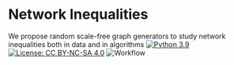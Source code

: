 




# Network Inequalities
We propose random scale-free graph generators to study network inequalities both in data and in algorithms
[![Python 3.9](https://img.shields.io/badge/python-3.9-blue.svg)](https://www.python.org/downloads/release/python-3916/)
[![License: CC BY-NC-SA 4.0](https://img.shields.io/badge/License-CC%20BY--NC--SA%204.0-lightgrey.svg)](https://creativecommons.org/licenses/by-nc-sa/4.0/)
![Workflow](https://github.com/CSHVienna/NetworkInequalities/actions/workflows/python-app.yml/badge.svg)

